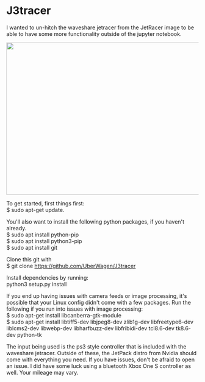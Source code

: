 # J3tracer
I wanted to un-hitch the waveshare jetracer from the JetRacer image to be able to have some more functionality outside of the jupyter notebook.

<p align="center">
  <img width="600" height="400" src="https://i.imgur.com/qtZstYu.jpg">
</p>


To get started, first things first:<br> 
$ sudo apt-get update. 

You'll also want to install the following python packages, if you haven't already.<br>
$ sudo apt install python-pip<br>
$ sudo apt install python3-pip<br>
$ sudo apt install git <br>
 
Clone this git with<br>
$ git clone https://github.com/UberWagen/J3tracer

Install dependencies by running:<br>
python3 setup.py install

If you end up having issues with camera feeds or image processing, it's possible that your Linux config didn't come with a few packages. Run the following if you run into issues with image processing:<br>
$ sudo apt-get install libcanberra-gtk-module<br>
$ sudo apt-get install libtiff5-dev libjpeg8-dev zlib1g-dev libfreetype6-dev liblcms2-dev libwebp-dev libharfbuzz-dev libfribidi-dev
tcl8.6-dev tk8.6-dev python-tk


The input being used is the ps3 style controller that is included with the waveshare jetracer. Outside of these, the JetPack distro from Nvidia should come with everything you need. If you have issues, don't be afraid to open an issue. I did have some luck using a bluetooth Xbox One S controller as well. Your mileage may vary.
